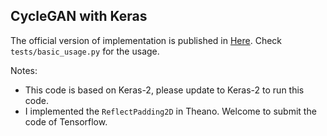 CycleGAN with Keras
---

The official version of implementation is published in [Here](https://github.com/junyanz/CycleGAN).
Check `tests/basic_usage.py` for the usage.

Notes:
- This code is based on Keras-2, please update to Keras-2 to run this code.
- I implemented the `ReflectPadding2D` in Theano. Welcome to submit the code of Tensorflow.

